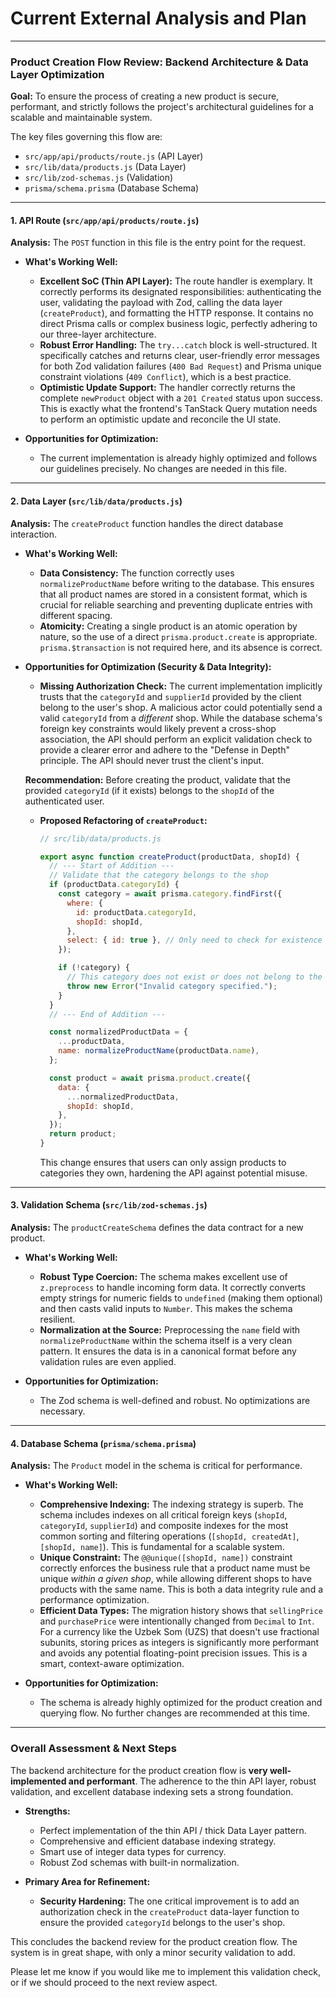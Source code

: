 # Current External Analysis and Plan

---

### **Product Creation Flow Review: Backend Architecture & Data Layer Optimization**

**Goal:** To ensure the process of creating a new product is secure, performant, and strictly follows the project's architectural guidelines for a scalable and maintainable system.

The key files governing this flow are:

- `src/app/api/products/route.js` (API Layer)
- `src/lib/data/products.js` (Data Layer)
- `src/lib/zod-schemas.js` (Validation)
- `prisma/schema.prisma` (Database Schema)

---

#### **1. API Route (`src/app/api/products/route.js`)**

**Analysis:**
The `POST` function in this file is the entry point for the request.

- **What's Working Well:**

  - **Excellent SoC (Thin API Layer):** The route handler is exemplary. It correctly performs its designated responsibilities: authenticating the user, validating the payload with Zod, calling the data layer (`createProduct`), and formatting the HTTP response. It contains no direct Prisma calls or complex business logic, perfectly adhering to our three-layer architecture.
  - **Robust Error Handling:** The `try...catch` block is well-structured. It specifically catches and returns clear, user-friendly error messages for both Zod validation failures (`400 Bad Request`) and Prisma unique constraint violations (`409 Conflict`), which is a best practice.
  - **Optimistic Update Support:** The handler correctly returns the complete `newProduct` object with a `201 Created` status upon success. This is exactly what the frontend's TanStack Query mutation needs to perform an optimistic update and reconcile the UI state.

- **Opportunities for Optimization:**
  - The current implementation is already highly optimized and follows our guidelines precisely. No changes are needed in this file.

---

#### **2. Data Layer (`src/lib/data/products.js`)**

**Analysis:**
The `createProduct` function handles the direct database interaction.

- **What's Working Well:**

  - **Data Consistency:** The function correctly uses `normalizeProductName` before writing to the database. This ensures that all product names are stored in a consistent format, which is crucial for reliable searching and preventing duplicate entries with different spacing.
  - **Atomicity:** Creating a single product is an atomic operation by nature, so the use of a direct `prisma.product.create` is appropriate. `prisma.$transaction` is not required here, and its absence is correct.

- **Opportunities for Optimization (Security & Data Integrity):**

  - **Missing Authorization Check:** The current implementation implicitly trusts that the `categoryId` and `supplierId` provided by the client belong to the user's shop. A malicious actor could potentially send a valid `categoryId` from a _different_ shop. While the database schema's foreign key constraints would likely prevent a cross-shop association, the API should perform an explicit validation check to provide a clearer error and adhere to the "Defense in Depth" principle. The API should never trust the client's input.

  **Recommendation:** Before creating the product, validate that the provided `categoryId` (if it exists) belongs to the `shopId` of the authenticated user.

  - **Proposed Refactoring of `createProduct`:**

    ```javascript
    // src/lib/data/products.js

    export async function createProduct(productData, shopId) {
      // --- Start of Addition ---
      // Validate that the category belongs to the shop
      if (productData.categoryId) {
        const category = await prisma.category.findFirst({
          where: {
            id: productData.categoryId,
            shopId: shopId,
          },
          select: { id: true }, // Only need to check for existence
        });

        if (!category) {
          // This category does not exist or does not belong to the user's shop
          throw new Error("Invalid category specified.");
        }
      }
      // --- End of Addition ---

      const normalizedProductData = {
        ...productData,
        name: normalizeProductName(productData.name),
      };

      const product = await prisma.product.create({
        data: {
          ...normalizedProductData,
          shopId: shopId,
        },
      });
      return product;
    }
    ```

    This change ensures that users can only assign products to categories they own, hardening the API against potential misuse.

---

#### **3. Validation Schema (`src/lib/zod-schemas.js`)**

**Analysis:**
The `productCreateSchema` defines the data contract for a new product.

- **What's Working Well:**

  - **Robust Type Coercion:** The schema makes excellent use of `z.preprocess` to handle incoming form data. It correctly converts empty strings for numeric fields to `undefined` (making them optional) and then casts valid inputs to `Number`. This makes the schema resilient.
  - **Normalization at the Source:** Preprocessing the `name` field with `normalizeProductName` within the schema itself is a very clean pattern. It ensures the data is in a canonical format before any validation rules are even applied.

- **Opportunities for Optimization:**
  - The Zod schema is well-defined and robust. No optimizations are necessary.

---

#### **4. Database Schema (`prisma/schema.prisma`)**

**Analysis:**
The `Product` model in the schema is critical for performance.

- **What's Working Well:**

  - **Comprehensive Indexing:** The indexing strategy is superb. The schema includes indexes on all critical foreign keys (`shopId`, `categoryId`, `supplierId`) and composite indexes for the most common sorting and filtering operations (`[shopId, createdAt]`, `[shopId, name]`). This is fundamental for a scalable system.
  - **Unique Constraint:** The `@@unique([shopId, name])` constraint correctly enforces the business rule that a product name must be unique _within a given shop_, while allowing different shops to have products with the same name. This is both a data integrity rule and a performance optimization.
  - **Efficient Data Types:** The migration history shows that `sellingPrice` and `purchasePrice` were intentionally changed from `Decimal` to `Int`. For a currency like the Uzbek Som (UZS) that doesn't use fractional subunits, storing prices as integers is significantly more performant and avoids any potential floating-point precision issues. This is a smart, context-aware optimization.

- **Opportunities for Optimization:**
  - The schema is already highly optimized for the product creation and querying flow. No further changes are recommended at this time.

---

### **Overall Assessment & Next Steps**

The backend architecture for the product creation flow is **very well-implemented and performant**. The adherence to the thin API layer, robust validation, and excellent database indexing sets a strong foundation.

- **Strengths:**

  - Perfect implementation of the thin API / thick Data Layer pattern.
  - Comprehensive and efficient database indexing strategy.
  - Smart use of integer data types for currency.
  - Robust Zod schemas with built-in normalization.

- **Primary Area for Refinement:**
  - **Security Hardening:** The one critical improvement is to add an authorization check in the `createProduct` data-layer function to ensure the provided `categoryId` belongs to the user's shop.

This concludes the backend review for the product creation flow. The system is in great shape, with only a minor security validation to add.

Please let me know if you would like me to implement this validation check, or if we should proceed to the next review aspect.
